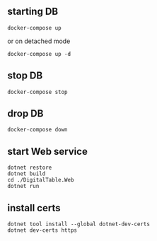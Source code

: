 ## starting DB

	docker-compose up

or on detached mode

	docker-compose up -d

## stop DB

	docker-compose stop

## drop DB

	docker-compose down

## start Web service

	dotnet restore
	dotnet build
	cd ./DigitalTable.Web
	dotnet run

## install certs

	dotnet tool install --global dotnet-dev-certs
	dotnet dev-certs https
